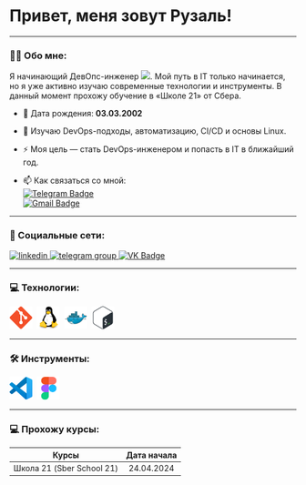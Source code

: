 # Привет, меня зовут Рузаль!

---

### :man_technologist: Обо мне:

Я начинающий ДевОпс-инженер <img src="https://media.giphy.com/media/WUlplcMpOCEmTGBtBW/giphy.gif" width="30px">. Мой путь в IT только начинается, но я уже активно изучаю современные технологии и инструменты. В данный момент прохожу обучение в «Школе 21» от Сбера.

- :calendar: Дата рождения: **03.03.2002**

- :telescope: Изучаю DevOps-подходы, автоматизацию, CI/CD и основы Linux.

- :zap: Моя цель — стать DevOps-инженером и попасть в IT в ближайший год.

- :mailbox: Как связаться со мной:  
[![Telegram Badge](https://img.shields.io/badge/Ruzal-blue?style=flat&logo=Telegram&logoColor=white)](https://t.me/@Ruzal1)  
[![Gmail Badge](https://img.shields.io/badge/-Gmail-red?style=flat&logo=Gmail&logoColor=white)](mailtochipolino20160303@gmail.com)

---

### 🤝 Социальные сети:

<div id="badges">
  <a href="https://www.linkedin.com/in/yourprofile" target="_blank">
    <img src="https://cdn-icons-png.flaticon.com/512/2504/2504799.png" width="40" height="40" alt="linkedin" />
  </a>
  <a href="https://t.me/your_telegram_username" target="_blank">
    <img src="https://cdn-icons-png.flaticon.com/512/2111/2111646.png" width="40" height="40" alt="telegram group" />
  </a>
  <a href="https://vk.com/your_vk" target="_blank">
    <img src="https://cdn-icons-png.flaticon.com/512/145/145813.png" width="40" height="40" alt="VK Badge"/>
  </a>
</div>

---

### 💻 Технологии:

<div>
  <img src="https://github.com/devicons/devicon/blob/master/icons/git/git-original.svg" title="git" alt="git" width="40" height="40"/>&nbsp;
  <img src="https://github.com/devicons/devicon/blob/master/icons/linux/linux-original.svg" title="linux" alt="linux" width="40" height="40"/>&nbsp;
  <img src="https://github.com/devicons/devicon/blob/master/icons/docker/docker-original.svg" title="docker" alt="docker" width="40" height="40"/>&nbsp;
  <img src="https://github.com/devicons/devicon/blob/master/icons/bash/bash-original.svg" title="bash" alt="bash" width="40" height="40"/>&nbsp;
</div>

---

### 🛠 Инструменты:

<div>
  <img src="https://github.com/devicons/devicon/blob/master/icons/vscode/vscode-original.svg" title="vscode" alt="vscode" width="40" height="40"/>&nbsp;
  <img src="https://github.com/devicons/devicon/blob/master/icons/figma/figma-original.svg" title="figma" alt="figma" width="40" height="40"/>&nbsp;
</div>

---

### 💻 Прохожу курсы:

| Курсы                                      | Дата начала      |
|-------------------------------------------|:----------------:|
| Школа 21 (Sber School 21)                 | 24.04.2024       |
